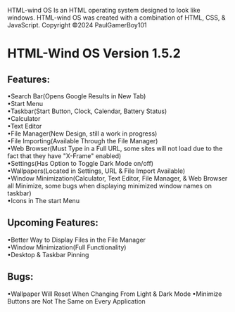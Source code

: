 HTML-wind OS Is an HTML operating system designed to look like windows.
HTML-wind OS was created with a combination of HTML, CSS, & JavaScript.
Copyright ©2024 PaulGamerBoy101

# HTML-Wind OS Version 1.5.2

## Features:

•Search Bar(Opens Google Results in New Tab)  
•Start Menu  
•Taskbar(Start Button, Clock, Calendar, Battery Status)  
•Calculator  
•Text Editor  
•File Manager(New Design, still a work in progress)  
•File Importing(Available Through the File Manager)  
•Web Browser(Must Type in a Full URL, some sites will not load due to
the fact that they have "X-Frame" enabled)  
•Settings(Has Option to Toggle Dark Mode on/off)  
•Wallpapers(Located in Settings, URL & File Import Available)  
•Window Minimization(Calculator, Text Editor, File Manager, & Web
Browser all Minimize, some bugs when displaying minimized window names
on taskbar)  
•Icons in The start Menu  

## Upcoming Features:

•Better Way to Display Files in the File Manager  
•Window Minimization(Full Functionality)  
•Desktop & Taskbar Pinning  

## Bugs:

•Wallpaper Will Reset When Changing From Light & Dark Mode
•Minimize Buttons are Not The Same on Every Application
